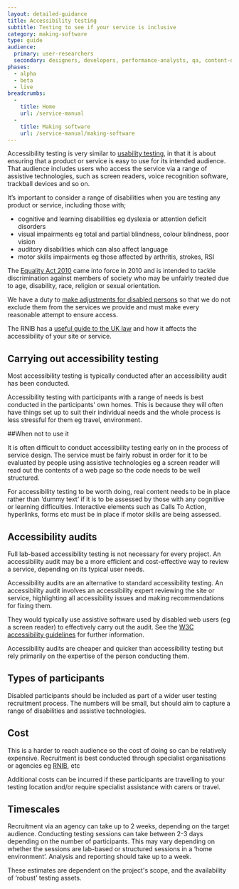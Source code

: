 ```yaml
---
layout: detailed-guidance
title: Accessibility testing
subtitle: Testing to see if your service is inclusive
category: making-software
type: guide
audience: 
  primary: user-researchers
  secondary: designers, developers, performance-analysts, qa, content-designers
phases:
  - alpha
  - beta
  - live
breadcrumbs:
  -
    title: Home
    url: /service-manual
  -
    title: Making software
    url: /service-manual/making-software
---
```


Accessibility testing is very similar to [usability testing](/service-manual/users/introduction-to-user-research.html), in that it is about ensuring that a product or service is easy to use for its intended audience. That audience includes users who access the service via a range of assistive technologies, such as screen readers, voice recognition software, trackball devices and so on.

It’s important to consider a range of disabilities when you are testing any product or service, including those with;

* cognitive and learning disabilities eg dyslexia or attention deficit disorders
* visual impairments eg total and partial blindness, colour blindness, poor vision 
* auditory disabilities which can also affect language 
* motor skills impairments eg those affected by arthritis, strokes, RSI

The [Equality Act 2010](http://www.legislation.gov.uk/ukpga/2010/15/introduction) came into force in 2010 and is intended to tackle discrimination against members of society who may be unfairly treated due to age, disability, race, religion or sexual orientation.

We have a duty to [make adjustments for disabled persons](http://www.legislation.gov.uk/ukpga/2010/15/part/2/chapter/2/crossheading/adjustments-for-disabled-persons) so that we do not exclude them from the services we provide and must make every reasonable attempt to ensure access.

The RNIB has a [useful guide to the UK law](http://www.rnib.org.uk/professionals/webaccessibility/lawsandstandards/Pages/uk_law.aspx) and how it affects the accessibility of your site or service.

## Carrying out accessibility testing

Most accessibility testing is typically conducted after an accessibility audit has been conducted.

Accessibility testing with participants with a range of needs is best conducted in the participants' own homes. This is because they will often have things set up to suit their individual needs and the whole process is less stressful for them eg travel, environment.

##When not to use it

It is often difficult to conduct accessibility testing early on in the process of service design. The service must be fairly robust in order for it to be evaluated by people using assistive technologies eg a screen reader will read out the contents of a web page so the code needs to be well structured. 

For accessibility testing to be worth doing, real content needs to be in place rather than ‘dummy text’ if it is to be assessed by those with any cognitive or learning difficulties. Interactive elements such as Calls To Action, hyperlinks, forms etc must be in place if motor skills are being assessed.

## Accessibility audits

Full lab-based accessibility testing is not necessary for every project. An accessibility audit may be a more efficient and cost-effective way to review a service, depending on its typical user needs.

Accessibility audits are an alternative to standard accessibility testing. An accessibility audit involves an accessibility expert reviewing the site or service, highlighting all accessibility issues and making recommendations for fixing them. 

They would typically use assistive software used by disabled web users (eg a screen reader) to effectively carry out the audit. See the [W3C accessibility guidelines](http://www.w3.org/TR/WCAG/) for further information.

Accessibility audits are cheaper and quicker than accessibility testing but rely primarily on the expertise of the person conducting them.

## Types of participants

Disabled participants should be included as part of a wider user testing recruitment process. The numbers will be small, but should aim to capture a range of disabilities and assistive technologies.

## Cost

This is a harder to reach audience so the cost of doing so can be relatively expensive. Recruitment is best conducted through specialist organisations or agencies eg [RNIB](http://www.rnib.org.uk/Pages/Home.aspx), etc

Additional costs can be incurred if these participants are travelling to your testing location and/or require specialist assistance with carers or travel.

## Timescales

Recruitment via an agency can take up to 2 weeks, depending on the target audience. Conducting testing sessions can take between 2-3 days depending on the number of participants. This may vary depending on whether the sessions are lab-based or structured sessions in a ‘home environment’. Analysis and reporting should take up to a week.

These estimates are dependent on the project's scope, and the availability of ‘robust’ testing assets.
